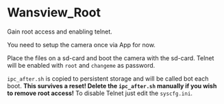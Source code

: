# Wansview_Root

Gain root access and enabling telnet.

You need to setup the camera once via App for now.

Place the files on a sd-card and boot the camera with the sd-card.
Telnet will be enabled with `root` and `changeme` as password.

`ipc_after.sh` is copied to persistent storage and will be called bot each boot.
**This survives a reset! Delete the `ipc_after.sh` manually if you wish to remove root access!**
To disable Telnet just edit the `syscfg.ini`.

